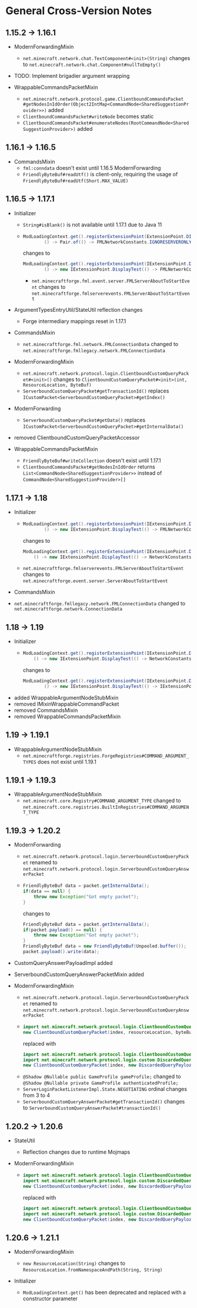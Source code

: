# General Cross-Version Notes

## 1.15.2 -> 1.16.1

- ModernForwardingMixin
  - `net.minecraft.network.chat.TextComponent#<init>(String)`
    changes to `net.minecraft.network.chat.Component#nullToEmpty()`

- TODO: Implement brigadier argument wrapping

- WrappableCommandsPacketMixin
  - `net.minecraft.network.protocol.game.ClientboundCommandsPacket
    #getNodesInIdOrder(Object2IntMap<CommandNode<SharedSuggestionProvider>>)` added
  - `ClientboundCommandsPacket#writeNode` becomes static
  - `ClientboundCommandsPacket#enumerateNodes(RootCommandNode<SharedSuggestionProvider>)` added

## 1.16.1 -> 1.16.5

- CommandsMixin
  - `fml:conndata` doesn't exist until 1.16.5
ModernForwarding
  - `FriendlyByteBuf#readUtf()` is client-only, 
  requiring the usage of `FriendlyByteBuf#readUtf(Short.MAX_VALUE)`

## 1.16.5 -> 1.17.1

- Initializer
  - `String#isBlank()` is not available until 1.17.1 due to Java 11
  - ```java
    ModLoadingContext.get().registerExtensionPoint(ExtensionPoint.DISPLAYTEST,
            () -> Pair.of(() -> FMLNetworkConstants.IGNORESERVERONLY, (a, b) -> true));
    ```
    changes to
    ```java
    ModLoadingContext.get().registerExtensionPoint(IExtensionPoint.DisplayTest.class,
            () -> new IExtensionPoint.DisplayTest(() -> FMLNetworkConstants.IGNORESERVERONLY, (a, b) -> true));
    ```
    - `net.minecraftforge.fml.event.server.FMLServerAboutToStartEvent`
      changes to `net.minecraftforge.fmlserverevents.FMLServerAboutToStartEvent`

- ArgumentTypesEntryUtil/StateUtil reflection changes
  - Forge intermediary mappings reset in 1.17.1

- CommandsMixin
  - `net.minecraftforge.fml.network.FMLConnectionData`
    changed to `net.minecraftforge.fmllegacy.network.FMLConnectionData`

- ModernForwardingMixin
  - `net.minecraft.network.protocol.login.ClientboundCustomQueryPacket#<init>()`
    changes to `ClientboundCustomQueryPacket#<init>(int, ResourceLocation, ByteBuf)`
  - `ServerboundCustomQueryPacket#getTransactionId()`
    replaces `ICustomPacket<ServerboundCustomQueryPacket>#getIndex()`

- ModernForwarding
  - `ServerboundCustomQueryPacket#getData()`
  replaces `ICustomPacket<ServerboundCustomQueryPacket>#getInternalData()`

- removed ClientboundCustomQueryPacketAccessor

- WrappableCommandsPacketMixin
  - `FriendlyByteBuf#writeCollection` doesn't exist until 1.17.1
  - `ClientboundCommandsPacket#getNodesInIdOrder` returns `List<CommandNode<SharedSuggestionProvider>>`
    instead of `CommandNode<SharedSuggestionProvider>[]`

## 1.17.1 -> 1.18

- Initializer
  - ```java
    ModLoadingContext.get().registerExtensionPoint(IExtensionPoint.DisplayTest.class,
            () -> new IExtensionPoint.DisplayTest(() -> FMLNetworkConstants.IGNORESERVERONLY, (a, b) -> true));
    ```
    changes to
    ```java
    ModLoadingContext.get().registerExtensionPoint(IExtensionPoint.DisplayTest.class,
        () -> new IExtensionPoint.DisplayTest(() -> NetworkConstants.IGNORESERVERONLY, (a, b) -> true));
    ```
  - `net.minecraftforge.fmlserverevents.FMLServerAboutToStartEvent`
    changes to `net.minecraftforge.event.server.ServerAboutToStartEvent`

- CommandsMixin
 - `net.minecraftforge.fmllegacy.network.FMLConnectionData`
   changed to `net.minecraftforge.network.ConnectionData`

## 1.18 -> 1.19

- Initializer
  - ```java
    ModLoadingContext.get().registerExtensionPoint(IExtensionPoint.DisplayTest.class,
        () -> new IExtensionPoint.DisplayTest(() -> NetworkConstants.IGNORESERVERONLY, (a, b) -> true));
    ```
    changes to
    ```java
    ModLoadingContext.get().registerExtensionPoint(IExtensionPoint.DisplayTest.class,
            () -> new IExtensionPoint.DisplayTest(() -> IExtensionPoint.DisplayTest.IGNORESERVERONLY, (a, b) -> true));
    ```
- added WrappableArgumentNodeStubMixin
- removed IMixinWrappableCommandPacket
- removed CommandsMixin
- removed WrappableCommandsPacketMixin

## 1.19 -> 1.19.1

- WrappableArgumentNodeStubMixin
  - `net.minecraftforge.registries.ForgeRegistries#COMMAND_ARGUMENT_TYPES`
    does not exist until 1.19.1

## 1.19.1 -> 1.19.3

- WrappableArgumentNodeStubMixin
  - `net.minecraft.core.Registry#COMMAND_ARGUMENT_TYPE`
    changed to `net.minecraft.core.registries.BuiltInRegistries#COMMAND_ARGUMENT_TYPE`

## 1.19.3 -> 1.20.2

- ModernForwarding
  - `net.minecraft.network.protocol.login.ServerboundCustomQueryPacket`
    renamed to `net.minecraft.network.protocol.login.ServerboundCustomQueryAnswerPacket`
  - ```java
    FriendlyByteBuf data = packet.getInternalData();
    if(data == null) {
        throw new Exception("Got empty packet");
    }
    ```
    changes to
    ```java
    FriendlyByteBuf data = packet.getInternalData();
    if(packet.payload() == null) {
        throw new Exception("Got empty packet");
    }
    FriendlyByteBuf data = new FriendlyByteBuf(Unpooled.buffer());
    packet.payload().write(data);
    ```
- CustomQueryAnswerPayloadImpl added
- ServerboundCustomQueryAnswerPacketMixin added

- ModernForwardingMixin
  - `net.minecraft.network.protocol.login.ServerboundCustomQueryPacket`
    renamed to `net.minecraft.network.protocol.login.ServerboundCustomQueryAnswerPacket`
  - ```java
    import net.minecraft.network.protocol.login.ClientboundCustomQueryPacket;
    new ClientboundCustomQueryPacket(index, resourceLocation, byteBuff);
    ```
    replaced with
    ```java
    import net.minecraft.network.protocol.login.ClientboundCustomQueryPacket;
    import net.minecraft.network.protocol.login.custom.DiscardedQueryPayload;
    new ClientboundCustomQueryPacket(index, new DiscardedQueryPayload(resourceLocation, byteBuff));
    ```
  - `@Shadow @Nullable public GameProfile gameProfile;`
  changed to
  `@Shadow @Nullable private GameProfile authenticatedProfile;`
  - `ServerLoginPacketListenerImpl.State.NEGOTIATING` ordinal changes from 3 to 4
  - `ServerboundCustomQueryAnswerPacket#getTransactionId()`
    changes to `ServerboundCustomQueryAnswerPacket#transactionId()`

## 1.20.2 -> 1.20.6

- StateUtil
  - Reflection changes due to runtime Mojmaps

- ModernForwardingMixin
  - ```java
    import net.minecraft.network.protocol.login.ClientboundCustomQueryPacket;
    import net.minecraft.network.protocol.login.custom.DiscardedQueryPayload;
    new ClientboundCustomQueryPacket(index, new DiscardedQueryPayload(resourceLocation, byteBuff));
    ```
    replaced with
    ```java
    import net.minecraft.network.protocol.login.ClientboundCustomQueryPacket;
    import net.minecraft.network.protocol.login.custom.DiscardedQueryPayload;
    new ClientboundCustomQueryPacket(index, new DiscardedQueryPayload(resourceLocation));
    ```

## 1.20.6 -> 1.21.1

- ModernForwardingMixin
  - `new ResourceLocation(String)`
    changes to `ResourceLocation.fromNamespaceAndPath(String, String)`

- Initializer
  - `ModLoadingContext.get()` has been deprecated and replaced with a constructor parameter
